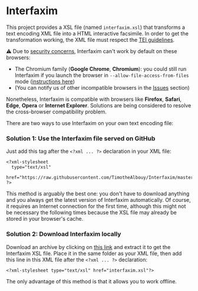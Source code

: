 # Interfaxim
This project provides a XSL file (named `interfaxim.xsl`) that transforms a text encoding XML file into a HTML interactive facsimile. In order to get the transformation working, the XML file must respect the [TEI guidelines][1].

:warning: Due to [security concerns][2], Interfaxim can't work by default on these browsers:
- The Chromium family (**Google Chrome**, **Chromium**): you could still run Interfaxim if you launch the browser in `--allow-file-access-from-files` mode ([instructions here][3])
- (You can notify us of other incompatible browsers in the [Issues][4] section)

Nonetheless, Interfaxim is compatible with browsers like **Firefox**, **Safari**, **Edge**, **Opera** or **Internet Explorer**. Solutions are being considered to resolve the cross-browser compatibility problem.

There are two ways to use Interfaxim on your own text encoding file:

### Solution 1: Use the Interfaxim file served on GitHub

Just add this tag after the `<?xml ... ?>` declaration in your XML file:

    <?xml-stylesheet
      type="text/xsl"
      href="https://raw.githubusercontent.com/TimotheAlbouy/Interfaxim/master/interfaxim.xsl"
    ?>

This method is arguably the best one: you don't have to download anything and you always get the latest version of Interfaxim automatically. Of course, it requires an Internet connection for the first time, although this might not be necessary the following times because the XSL file may already be stored in your browser's cache.

### Solution 2: Download Interfaxim locally

Download an archive by clicking on [this link][5] and extract it to get the Interfaxim XSL file. Place it in the same folder as your XML file, then add this line in this XML file after the `<?xml ... ?>` declaration:

    <?xml-stylesheet type="text/xsl" href="interfaxim.xsl"?>

The only advantage of this method is that it allows you to work offline.

  [1]: http://www.tei-c.org/release/doc/tei-p5-doc/en/html/
  [2]: https://blog.chromium.org/2008/12/security-in-depth-local-web-pages.html
  [3]: http://www.chrome-allow-file-access-from-file.com/
  [4]: https://github.com/TimotheAlbouy/Interfaxim/issues
  [5]: https://github.com/TimotheAlbouy/Interfaxim/blob/master/interfaxim.zip?raw=true